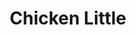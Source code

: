 ---
movieId: m_4
title:  Chicken Little
genre: Animacion
distributed: Walt Disney Pictures
release: 2005
language: ENGLISH
synopsis: En el pequeño pueblo de Oakey Oaks, en California, Chicken Little (Zach Braff) toca la campana de la escuela, y le advierte a todo el mundo que corran por sus vidas. Esto envía a toda la ciudad en un sinfín de pánico. Con el tiempo se calma lo suficiente como para preguntarle qué le pasa, y Chicken Little explica que un pedazo del cielo en forma de señal de stop le había caído en la cabeza cuando estaba sentado bajo el gran árbol de roble en la plaza del pueblo. Sin embargo, es incapaz de encontrar la pieza. Su padre, Buck Cluck, cree y supone que este "pedazo de cielo" era una bellota que había caído del árbol le había golpeado en la cabeza. De esa manera, Chicken Little se convierte en el hazmerreír de la ciudad.
actorsId: [ a_4]
directorId: d_4
---